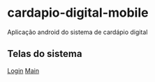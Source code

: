 # cardapio-digital-mobile
Aplicação android do sistema de cardápio digital 


## Telas do sistema
[Login](doc/login.md)
[Main](doc/main.md)
